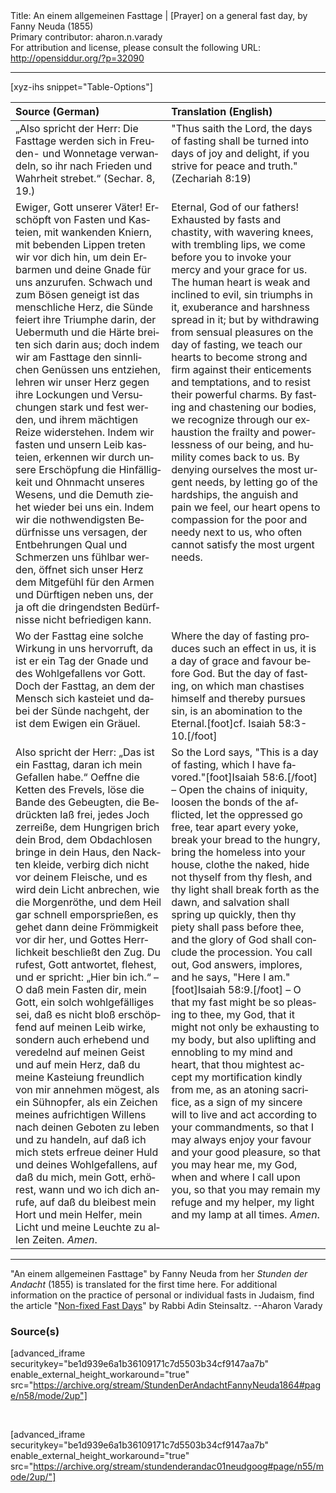 <html>
<head></head>
<body>
Title: An einem allgemeinen Fasttage | [Prayer] on a general fast day, by Fanny Neuda (1855)<br />
Primary contributor: aharon.n.varady<br />
For attribution and license, please consult the following URL: <a href="http://opensiddur.org/?p=32090">http://opensiddur.org/?p=32090</a>
<p />
<hr />

[xyz-ihs snippet="Table-Options"]<table style="margin-left: auto; margin-right: auto;" class="draggable">
<thead><tr><th id="x" style="text-align: left;">Source (German)</th><th style="text-align: left;">Translation (English)</th></tr></thead>
<tbody>
<tr><td style="vertical-align:top;">
<div class="german" lang="de">
„Also spricht der Herr: Die Fasttage werden 
sich in Freuden- und Wonnetage verwandeln, 
so ihr nach Frieden und Wahrheit strebet.“ <span class="citation">(Sechar. 8, 19.)</span>
</span></div></td>
 
<td style="vertical-align:top;">
<div class="english" lang="en">
"Thus saith the Lord, the days of fasting shall be 
turned into days of joy and delight, 
if you strive for peace and truth." <span class="citation">(Zechariah 8:19)</span> 
</div></td></tr>


<tr><td style="vertical-align:top;">
<div class="german" lang="de">
Ewiger, Gott unserer Väter! Erschöpft von Fasten und Kasteien, mit wankenden Kniern, mit bebenden Lippen treten wir vor dich hin, um dein Erbarmen und deine Gnade für uns anzurufen. Schwach und zum Bösen geneigt ist das menschliche Herz, die Sünde feiert ihre Triumphe darin, der Uebermuth und die Härte breiten sich darin aus; doch indem wir am Fasttage den sinnlichen Genüssen uns entziehen, lehren wir unser Herz gegen ihre Lockungen und Versuchungen stark und fest werden, und ihrem mächtigen Reize widerstehen. Indem wir fasten und unsern Leib kasteien, erkennen wir durch unsere Erschöpfung die Hinfälligkeit und Ohnmacht unseres Wesens, und die Demuth ziehet wieder bei uns ein. Indem wir die nothwendigsten Bedürfnisse uns versagen, der Entbehrungen Qual und Schmerzen uns fühlbar werden, öffnet sich unser Herz dem Mitgefühl für den Armen und Dürftigen neben uns, der ja oft die dringendsten Bedürfnisse nicht befriedigen kann. 
</span></div></td>
 
<td style="vertical-align:top;">
<div class="english" lang="en">
Eternal, God of our fathers! Exhausted by fasts and chastity, with wavering knees, with trembling lips, we come before you to invoke your mercy and your grace for us. The human heart is weak and inclined to evil, sin triumphs in it, exuberance and harshness spread in it; but by withdrawing from sensual pleasures on the day of fasting, we teach our hearts to become strong and firm against their enticements and temptations, and to resist their powerful charms. By fasting and chastening our bodies, we recognize through our exhaustion the frailty and powerlessness of our being, and humility comes back to us. By denying ourselves the most urgent needs, by letting go of the hardships, the anguish and pain we feel, our heart opens to compassion for the poor and needy next to us, who often cannot satisfy the most urgent needs.
</div></td></tr>


<tr><td style="vertical-align:top;">
<div class="german" lang="de">
Wo der Fasttag eine solche Wirkung in uns hervorruft, da ist er ein Tag der Gnade und des Wohlgefallens vor Gott. Doch der Fasttag, an dem der Mensch sich kasteiet und dabei der Sünde nachgeht, der ist dem Ewigen ein Gräuel. 
</span></div></td>
 
<td style="vertical-align:top;">
<div class="english" lang="en">
Where the day of fasting produces such an effect in us, it is a day of grace and favour before God. But the day of fasting, on which man chastises himself and thereby pursues sin, is an abomination to the Eternal.[foot]cf. Isaiah 58:3-10.[/foot] 
</div></td></tr>


<tr><td style="vertical-align:top;">
<div class="german" lang="de">
Also spricht der Herr: „Das ist ein Fasttag, daran ich mein Gefallen habe.“ Oeffne die Ketten des Frevels, löse die Bande des Gebeugten, die Bedrückten laß frei, jedes Joch zerreiße, dem Hungrigen brich dein Brod, dem Obdachlosen bringe in dein Haus, den Nackten kleide, verbirg dich nicht vor deinem Fleische, und es wird dein Licht anbrechen, wie die Morgenröthe, und dem Heil gar schnell emporsprießen, es gehet dann deine Frömmigkeit vor dir her, und Gottes Herrlichkeit beschließt den Zug. Du rufest, Gott antwortet, flehest, und er spricht: „Hier bin ich.“ – O daß mein Fasten dir, mein Gott, ein solch wohlgefälliges sei, daß es nicht bloß erschöpfend auf meinen Leib wirke, sondern auch erhebend und veredelnd auf meinen Geist und auf mein Herz, daß du meine Kasteiung freundlich von mir annehmen mögest, als ein Sühnopfer, als ein Zeichen meines aufrichtigen Willens nach deinen Geboten zu leben und zu handeln, auf daß ich mich stets erfreue deiner Huld und deines Wohlgefallens, auf daß du mich, mein Gott, erhörest, wann und wo ich dich anrufe, auf daß du bleibest mein Hort und mein Helfer, mein Licht und meine Leuchte zu allen Zeiten. <em>Amen</em>. 
</span></div></td>
 
<td style="vertical-align:top;">
<div class="english" lang="en">
So the Lord says, "This is a day of fasting, which I have favored."[foot]Isaiah 58:6.[/foot] – Open the chains of iniquity, loosen the bonds of the afflicted, let the oppressed go free, tear apart every yoke, break your bread to the hungry, bring the homeless into your house, clothe the naked, hide not thyself from thy flesh, and thy light shall break forth as the dawn, and salvation shall spring up quickly, then thy piety shall pass before thee, and the glory of God shall conclude the procession. You call out, God answers, implores, and he says, "Here I am."[foot]Isaiah 58:9.[/foot] – O that my fast might be so pleasing to thee, my God, that it might not only be exhausting to my body, but also uplifting and ennobling to my mind and heart, that thou mightest accept my mortification kindly from me, as an atoning sacrifice, as a sign of my sincere will to live and act according to your commandments, so that I may always enjoy your favour and your good pleasure, so that you may hear me, my God, when and where I call upon you, so that you may remain my refuge and my helper, my light and my lamp at all times. <em>Amen</em>. 
</div></td></tr>
</tbody></table>

<hr />

"An einem allgemeinen Fasttage" by Fanny Neuda from her <em>Stunden der Andacht</em> (1855) is translated for the first time here. For additional information on the practice of personal or individual fasts in Judaism, find the article "<a href="https://www.myjewishlearning.com/article/non-fixed-fast-days/">Non-fixed Fast Days</a>" by Rabbi Adin Steinsaltz. --Aharon Varady

<h3>Source(s)</h3>

[advanced_iframe securitykey="be1d939e6a1b36109171c7d5503b34cf9147aa7b" enable_external_height_workaround="true" src="https://archive.org/stream/StundenDerAndachtFannyNeuda1864#page/n58/mode/2up"]

&nbsp;

[advanced_iframe securitykey="be1d939e6a1b36109171c7d5503b34cf9147aa7b" enable_external_height_workaround="true" src="https://archive.org/stream/stundenderandac01neudgoog#page/n55/mode/2up/"]

&nbsp;
</body>
</html>
